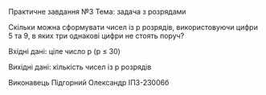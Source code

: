 Практичне завдання №3
Тема: задача з розрядами

Скільки можна сформувати чисел із р розрядів, використовуючи цифри 5 та 9, в яких три однакові цифри не стоять поруч?

Вхідні дані: ціле число р (р ≤ 30)

Вихідні дані: кількість чисел із р розрядів

Виконавець Підгорний Олександр ІПЗ-23006б
